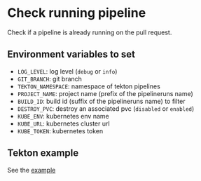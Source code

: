 # Check running pipeline

Check if a pipeline is already running on the pull request.

## Environment variables to set

* `LOG_LEVEL`: log level (`debug` or `info`)
* `GIT_BRANCH`: git branch
* `TEKTON_NAMESPACE`: namespace of tekton pipelines
* `PROJECT_NAME`: project name (prefix of the pipelineruns name)
* `BUILD_ID`: build id (suffix of the pipelineruns name) to filter
* `DESTROY_PVC`: destroy an associated pvc (`disabled` or `enabled`)
* `KUBE_ENV`: kubernetes env name
* `KUBE_URL`: kubernetes cluster url
* `KUBE_TOKEN`: kubernetes token

## Tekton example

See the [example](./kill-redundant-pipelines.yaml)
